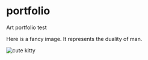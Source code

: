 # portfolio
Art portfolio test

Here is a fancy image. It represents the duality of man.

![cute kitty](https://images.pexels.com/photos/962312/pexels-photo-962312.jpeg?auto=compress&cs=tinysrgb&dpr=2&h=650&w=940)
